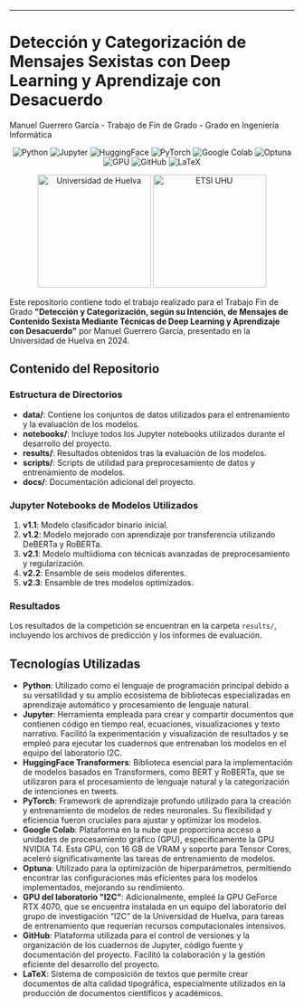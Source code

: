 ---

# Detección y Categorización de Mensajes Sexistas con Deep Learning y Aprendizaje con Desacuerdo
Manuel Guerrero García - Trabajo de Fin de Grado - Grado en Ingeniería Informática

<p align="center">
  <img src="https://img.shields.io/badge/python-3776AB?style=for-the-badge&logo=python&logoColor=white" alt="Python">
  <img src="https://img.shields.io/badge/jupyter-F37626?style=for-the-badge&logo=jupyter&logoColor=white" alt="Jupyter">
  <img src="https://img.shields.io/badge/huggingface-FFD14E?style=for-the-badge&logo=huggingface&logoColor=white" alt="HuggingFace">
  <img src="https://img.shields.io/badge/pytorch-EE4C2C?style=for-the-badge&logo=pytorch&logoColor=white" alt="PyTorch">
  <img src="https://img.shields.io/badge/google%20colab-F9AB00?style=for-the-badge&logo=google%20colab&logoColor=white" alt="Google Colab">
  <img src="https://img.shields.io/badge/optuna-6843A1?style=for-the-badge&logo=optuna&logoColor=white" alt="Optuna">
  <img src="https://img.shields.io/badge/GPU-76B900?style=for-the-badge&logo=nvidia&logoColor=white" alt="GPU">
  <img src="https://img.shields.io/badge/github-181717?style=for-the-badge&logo=github&logoColor=white" alt="GitHub">
  <img src="https://img.shields.io/badge/latex-008080?style=for-the-badge&logo=latex&logoColor=white" alt="LaTeX">
</p>

<p align="center">
  <img src="https://www.hazfundacion.org/wp-content/uploads/2022/11/universidad-de-huelva.png" alt="Universidad de Huelva" width="200">
  <img src="https://www.uhu.es/etsi/logos/logos_etsi_2017/JPG/logo_etsi_2017.jpg" alt="ETSI UHU" width="200">
</p>

Este repositorio contiene todo el trabajo realizado para el Trabajo Fin de Grado **"Detección y Categorización, según su Intención, de Mensajes de Contenido Sexista Mediante Técnicas de Deep Learning y Aprendizaje con Desacuerdo"** por Manuel Guerrero García, presentado en la Universidad de Huelva en 2024.

## Contenido del Repositorio

### Estructura de Directorios

- **data/**: Contiene los conjuntos de datos utilizados para el entrenamiento y la evaluación de los modelos.
- **notebooks/**: Incluye todos los Jupyter notebooks utilizados durante el desarrollo del proyecto.
- **results/**: Resultados obtenidos tras la evaluación de los modelos.
- **scripts/**: Scripts de utilidad para preprocesamiento de datos y entrenamiento de modelos.
- **docs/**: Documentación adicional del proyecto.

### Jupyter Notebooks de Modelos Utilizados

1. **v1.1**: Modelo clasificador binario inicial.
2. **v1.2**: Modelo mejorado con aprendizaje por transferencia utilizando DeBERTa y RoBERTa.
3. **v2.1**: Modelo multiidioma con técnicas avanzadas de preprocesamiento y regularización.
4. **v2.2**: Ensamble de seis modelos diferentes.
5. **v2.3**: Ensamble de tres modelos optimizados.

### Resultados

Los resultados de la competición se encuentran en la carpeta `results/`, incluyendo los archivos de predicción y los informes de evaluación.

## Tecnologías Utilizadas

- **Python**: Utilizado como el lenguaje de programación principal debido a su versatilidad y su amplio ecosistema de bibliotecas especializadas en aprendizaje automático y procesamiento de lenguaje natural.
- **Jupyter**: Herramienta empleada para crear y compartir documentos que contienen código en tiempo real, ecuaciones, visualizaciones y texto narrativo. Facilitó la experimentación y visualización de resultados y se empleó para ejecutar los cuadernos que entrenaban los modelos en el equipo del laboratorio I2C.
- **HuggingFace Transformers**: Biblioteca esencial para la implementación de modelos basados en Transformers, como BERT y RoBERTa, que se utilizaron para el procesamiento de lenguaje natural y la categorización de intenciones en tweets.
- **PyTorch**: Framework de aprendizaje profundo utilizado para la creación y entrenamiento de modelos de redes neuronales. Su flexibilidad y eficiencia fueron cruciales para ajustar y optimizar los modelos.
- **Google Colab**: Plataforma en la nube que proporciona acceso a unidades de procesamiento gráfico (GPU), específicamente la GPU NVIDIA T4. Esta GPU, con 16 GB de VRAM y soporte para Tensor Cores, aceleró significativamente las tareas de entrenamiento de modelos.
- **Optuna**: Utilizado para la optimización de hiperparámetros, permitiendo encontrar las configuraciones más eficientes para los modelos implementados, mejorando su rendimiento.
- **GPU del laboratorio "I2C"**: Adicionalmente, empleé la GPU GeForce RTX 4070, que se encuentra instalada en un equipo del laboratorio del grupo de investigación “I2C” de la Universidad de Huelva, para tareas de entrenamiento que requerían recursos computacionales intensivos.
- **GitHub**: Plataforma utilizada para el control de versiones y la organización de los cuadernos de Jupyter, código fuente y documentación del proyecto. Facilitó la colaboración y la gestión eficiente del desarrollo del proyecto.
- **LaTeX**: Sistema de composición de textos que permite crear documentos de alta calidad tipográfica, especialmente utilizados en la producción de documentos científicos y académicos.
